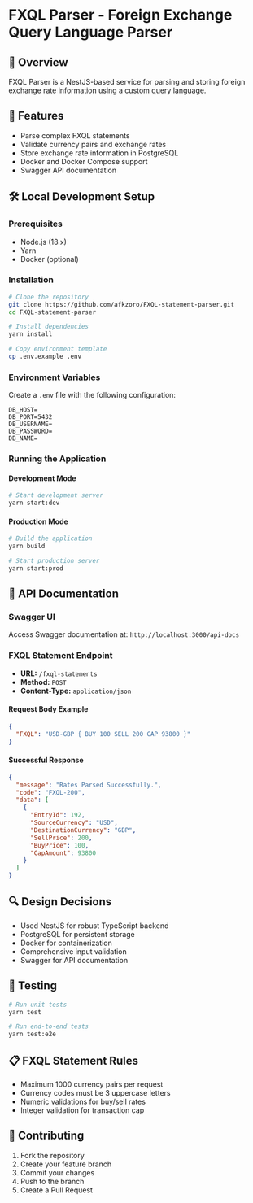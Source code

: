 # FXQL Parser - Foreign Exchange Query Language Parser

## 📌 Overview
FXQL Parser is a NestJS-based service for parsing and storing foreign exchange rate information using a custom query language.

## 🚀 Features
- Parse complex FXQL statements
- Validate currency pairs and exchange rates
- Store exchange rate information in PostgreSQL
- Docker and Docker Compose support
- Swagger API documentation

## 🛠 Local Development Setup

### Prerequisites
- Node.js (18.x)
- Yarn
- Docker (optional)

### Installation
```bash
# Clone the repository
git clone https://github.com/afkzoro/FXQL-statement-parser.git
cd FXQL-statement-parser

# Install dependencies
yarn install

# Copy environment template
cp .env.example .env
```

### Environment Variables
Create a `.env` file with the following configuration:
```
DB_HOST=
DB_PORT=5432
DB_USERNAME=
DB_PASSWORD=
DB_NAME=
```

### Running the Application

#### Development Mode
```bash
# Start development server
yarn start:dev
```

#### Production Mode
```bash
# Build the application
yarn build

# Start production server
yarn start:prod
```


## 📖 API Documentation

### Swagger UI
Access Swagger documentation at: `http://localhost:3000/api-docs`

### FXQL Statement Endpoint
- **URL:** `/fxql-statements`
- **Method:** `POST`
- **Content-Type:** `application/json`

#### Request Body Example
```json
{
  "FXQL": "USD-GBP { BUY 100 SELL 200 CAP 93800 }"
}
```

#### Successful Response
```json
{
  "message": "Rates Parsed Successfully.",
  "code": "FXQL-200",
  "data": [
    {
      "EntryId": 192,
      "SourceCurrency": "USD",
      "DestinationCurrency": "GBP",
      "SellPrice": 200,
      "BuyPrice": 100,
      "CapAmount": 93800
    }
  ]
}
```

## 🔍 Design Decisions
- Used NestJS for robust TypeScript backend
- PostgreSQL for persistent storage
- Docker for containerization
- Comprehensive input validation
- Swagger for API documentation

## 🧪 Testing
```bash
# Run unit tests
yarn test

# Run end-to-end tests
yarn test:e2e
```

## 📋 FXQL Statement Rules
- Maximum 1000 currency pairs per request
- Currency codes must be 3 uppercase letters
- Numeric validations for buy/sell rates
- Integer validation for transaction cap

## 🤝 Contributing
1. Fork the repository
2. Create your feature branch
3. Commit your changes
4. Push to the branch
5. Create a Pull Request
